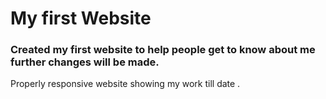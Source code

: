 # My first Website
### Created my first website to help people get to know about me further changes will be made.
Properly responsive website showing my work till date .
